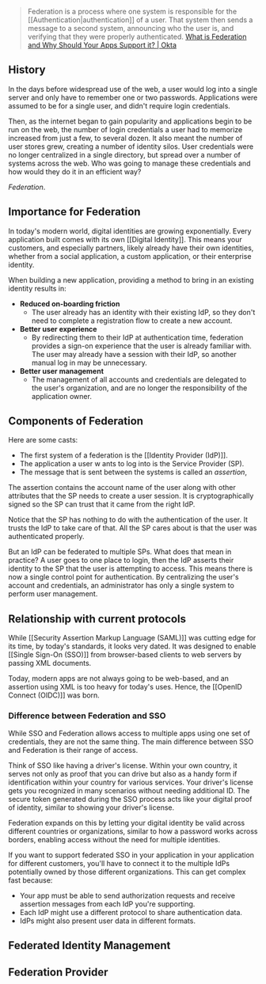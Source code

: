 > Federation is a process where one system is responsible for the [[Authentication|authentication]] of a user. That system then sends a message to a second system, announcing who the user is, and verifying that they were properly authenticated. [What is Federation and Why Should Your Apps Support it? | Okta](https://www.okta.com/blog/2019/05/what-is-federation-and-why-should-your-apps-support-it/)
## History
In the days before widespread use of the web, a user would log into a single server and only have to remember one or two passwords. Applications were assumed to be for a single user, and didn't require login credentials. 

Then, as the internet began to gain popularity and applications begin to be run on the web, the number of login credentials a user had to memorize increased from just a few, to several dozen. It also meant the number of user stores grew, creating a number of identity silos. User credentials were no longer centralized in a single directory, but spread over a number of systems across the web. Who was going to manage these credentials and how would they do it in an efficient way? 

*Federation*.
## Importance for Federation
In today's modern world, digital identities are growing exponentially. Every application built comes with its own [[Digital Identity]]. This means your customers, and especially partners, likely already have their own identities, whether from a social application, a custom application, or their enterprise identity. 

When building a new application, providing a method to bring in an existing identity results in:
- **Reduced on-boarding friction**
	- The user already has an identity with their existing IdP, so they don't need to complete a registration flow to create a new account.
- **Better user experience**
	- By redirecting them to their IdP at authentication time, federation provides a sign-on experience that the user is already familiar with. The user may already have a session with their IdP, so another manual log in may be unnecessary.
- **Better user management**
	- The management of all accounts and credentials are delegated to the user's organization, and are no longer the responsibility of the application owner.
## Components of Federation
Here are some casts:
- The first system of a federation is the [[Identity Provider (IdP)]]. 
- The application a user w ants to log into is the Service Provider (SP).
- The message that is sent between the systems is called an *assertion*,

The assertion contains the account name of the user along with other attributes that the SP needs to create a user session. It is cryptographically signed so the SP can trust that it came from the right IdP.

Notice that the SP has nothing to do with the authentication of the user. It trusts the IdP to take care of that. All the SP cares about is that the user was authenticated properly.

But an IdP can be federated to multiple SPs. What does that mean in practice? A user goes to one place to login, then the IdP asserts their identity to the SP that the user is attempting to access. This means there is now a single control point for authentication. By centralizing the user's account and credentials, an administrator has only a single system to perform user management.
## Relationship with current protocols
While [[Security Assertion Markup Language (SAML)]] was cutting edge for its time, by today's standards, it looks very dated. It was designed to enable [[Single Sign-On (SSO)]] from browser-based clients to web servers by passing XML documents. 

Today, modern apps are not always going to be web-based, and an assertion using XML is too heavy for today's uses. Hence, the [[OpenID Connect (OIDC)]] was born. 
### Difference between Federation and SSO
While SSO and Federation allows access to multiple apps using one set of credentials, they are not the same thing. The main difference between SSO and Federation is their range of access.

Think of SSO like having a driver's license. Within your own country, it serves not only as proof that you can drive but also as a handy form if identification within your country for various services. Your driver's license gets you recognized in many scenarios without needing additional ID. The secure token generated during the SSO process acts like your digital proof of identity, similar to showing your driver's license.

Federation expands on this by letting your digital identity be valid across different countries or organizations, similar to how a password works across borders, enabling access without the need for multiple identities.

If you want to support federated SSO in your application in your application for different customers, you'll have to connect it to the multiple IdPs potentially owned by those different organizations. This can get complex fast because:
- Your app must be able to send authorization requests and receive assertion messages from each IdP you're supporting.
- Each IdP might use a different protocol to share authentication data.
- IdPs might also present user data in different formats.
## Federated Identity Management
## Federation Provider
